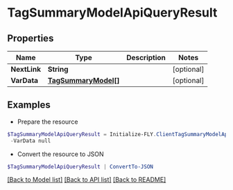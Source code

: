 # TagSummaryModelApiQueryResult
## Properties

Name | Type | Description | Notes
------------ | ------------- | ------------- | -------------
**NextLink** | **String** |  | [optional] 
**VarData** | [**TagSummaryModel[]**](TagSummaryModel.md) |  | [optional] 

## Examples

- Prepare the resource
```powershell
$TagSummaryModelApiQueryResult = Initialize-FLY.ClientTagSummaryModelApiQueryResult  -NextLink null `
 -VarData null
```

- Convert the resource to JSON
```powershell
$TagSummaryModelApiQueryResult | ConvertTo-JSON
```

[[Back to Model list]](../README.md#documentation-for-models) [[Back to API list]](../README.md#documentation-for-api-endpoints) [[Back to README]](../README.md)

